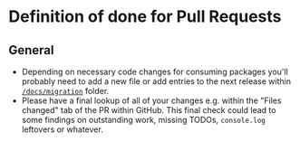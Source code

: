 # Definition of done for Pull Requests

## General

- Depending on necessary code changes for consuming packages you'll probably need to add a new file or add entries to the next release within [`/docs/migration`](https://github.com/db-ux-design-system/core-web/tree/main/docs/migration) folder.
- Please have a final lookup of all of your changes e.g. within the "Files changed" tab of the PR within GitHub. This final check could lead to some findings on outstanding work, missing TODOs, `console.log` leftovers or whatever.
